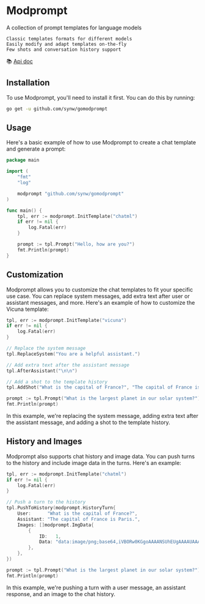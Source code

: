 # Modprompt

A collection of prompt templates for language models

    Classic templates formats for different models
    Easily modify and adapt templates on-the-fly
    Few shots and conversation history support

:books: [Api doc](https://pkg.go.dev/github.com/synw/gomodprompt)

## Installation

To use Modprompt, you'll need to install it first. You can do this by running:

```bash
go get -u github.com/synw/gomodprompt
```

## Usage

Here's a basic example of how to use Modprompt to create a chat template and generate a prompt:

```go
package main

import (
	"fmt"
	"log"

	modprompt "github.com/synw/gomodprompt"
)

func main() {
	tpl, err := modprompt.InitTemplate("chatml")
	if err != nil {
		log.Fatal(err)
	}

	prompt := tpl.Prompt("Hello, how are you?")
	fmt.Println(prompt)
}
```

## Customization

Modprompt allows you to customize the chat templates to fit your specific use case. You can replace system messages, add extra text after user or assistant messages, and more. Here's an example of how to customize the Vicuna template:

```go
tpl, err := modprompt.InitTemplate("vicuna")
if err != nil {
	log.Fatal(err)
}

// Replace the system message
tpl.ReplaceSystem("You are a helpful assistant.")

// Add extra text after the assistant message
tpl.AfterAssistant("\n\n")

// Add a shot to the template history
tpl.AddShot("What is the capital of France?", "The capital of France is Paris.")

prompt := tpl.Prompt("What is the largest planet in our solar system?")
fmt.Println(prompt)
```

In this example, we're replacing the system message, adding extra text after the assistant message, and adding a shot to the template history.

## History and Images

Modprompt also supports chat history and image data. You can push turns to the history and include image data in the turns. Here's an example:

```go
tpl, err := modprompt.InitTemplate("chatml")
if err != nil {
	log.Fatal(err)
}

// Push a turn to the history
tpl.PushToHistory(modprompt.HistoryTurn{
	User:      "What is the capital of France?",
	Assistant: "The capital of France is Paris.",
	Images: []modprompt.ImgData{
		{
			ID:   1,
			Data: "data:image/png;base64,iVBORw0KGgoAAAANSUhEUgAAAAUAAAAFCAYAAACNbyblAAAAHElEQVQI12P4//8/w38GIAXDIBKE0DHxgljNBAAO9TXL0Y4OHwAAAABJRU5ErkJggg==",
		},
	},
})

prompt := tpl.Prompt("What is the largest planet in our solar system?")
fmt.Println(prompt)
```

In this example, we're pushing a turn with a user message, an assistant response, and an image to the chat history.